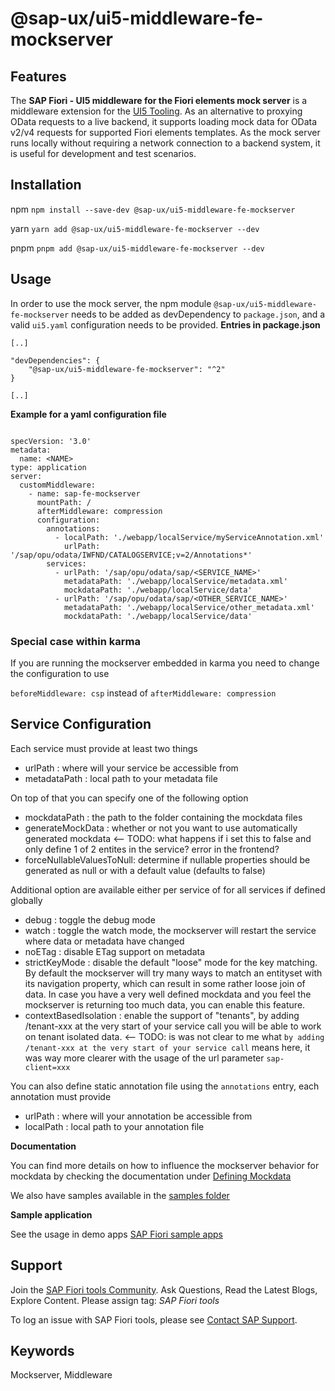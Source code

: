 # @sap-ux/ui5-middleware-fe-mockserver

## Features

The **SAP Fiori - UI5 middleware for the Fiori elements mock server** is a middleware extension for the [UI5 Tooling](https://github.com/SAP/ui5-tooling). As an alternative to proxying OData requests to a live backend, it supports loading mock data for OData v2/v4 requests for supported Fiori elements templates. As the mock server runs locally without requiring a network connection to a backend system, it is useful for development and test scenarios.

## Installation
npm
`npm install --save-dev @sap-ux/ui5-middleware-fe-mockserver`

yarn
`yarn add @sap-ux/ui5-middleware-fe-mockserver --dev`

pnpm
`pnpm add @sap-ux/ui5-middleware-fe-mockserver --dev`

## Usage

In order to use the mock server, the npm module `@sap-ux/ui5-middleware-fe-mockserver` needs to be added as devDependency to `package.json`, and a valid `ui5.yaml` configuration needs to be provided.
**Entries in package.json**

```
[..]

"devDependencies": {
    "@sap-ux/ui5-middleware-fe-mockserver": "^2"
}

[..]
```

**Example for a yaml configuration file**

```

specVersion: '3.0'
metadata:
  name: <NAME>
type: application
server:
  customMiddleware:
    - name: sap-fe-mockserver
      mountPath: /
      afterMiddleware: compression
      configuration:
        annotations:
          - localPath: './webapp/localService/myServiceAnnotation.xml'
            urlPath: '/sap/opu/odata/IWFND/CATALOGSERVICE;v=2/Annotations*'
        services:
          - urlPath: '/sap/opu/odata/sap/<SERVICE_NAME>'
            metadataPath: './webapp/localService/metadata.xml'
            mockdataPath: './webapp/localService/data'
          - urlPath: '/sap/opu/odata/sap/<OTHER_SERVICE_NAME>'
            metadataPath: './webapp/localService/other_metadata.xml'
            mockdataPath: './webapp/localService/data'

```

### Special case within karma

If you are running the mockserver embedded in karma you need to change the configuration to use

`beforeMiddleware: csp` instead of `afterMiddleware: compression`

## Service Configuration

Each service must provide at least two things

- urlPath : where will your service be accessible from
- metadataPath : local path to your metadata file

On top of that you can specify one of the following option

- mockdataPath : the path to the folder containing the mockdata files
- generateMockData : whether or not you want to use automatically generated mockdata <-- TODO: what happens if i set this to false and only define 1 of 2 entites in the service? error in the frontend?
- forceNullableValuesToNull: determine if nullable properties should be generated as null or with a default value (defaults to false)

Additional option are available either per service of for all services if defined globally

- debug : toggle the debug mode
- watch : toggle the watch mode, the mockserver will restart the service where data or metadata have changed
- noETag : disable ETag support on metadata
- strictKeyMode : disable the default "loose" mode for the key matching.
By default the mockserver will try many ways to match an entityset with its navigation property, which can result in some rather loose join of data. In case you have a very well defined mockdata and you feel the mockserver is returning too much data, you can enable this feature.
- contextBasedIsolation : enable the support of "tenants", by adding /tenant-xxx at the very start of your service call you will be able to work on tenant isolated data. <-- TODO: is was not clear to me what `by adding /tenant-xxx at the very start of your service call` means here, it was way more clearer with the usage of the url parameter `sap-client=xxx`

You can also define static annotation file using the `annotations` entry, each annotation must provide

- urlPath : where will your annotation be accessible from
- localPath : local path to your annotation file

**Documentation**

You can find more details on how to influence the mockserver behavior for mockdata by checking the documentation under [Defining Mockdata](https://github.com/SAP/open-ux-odata/blob/main/docs/DefiningMockdata.md)

We also have samples available in the [samples folder](https://github.com/SAP/open-ux-odata/tree/main/samples)


**Sample application**

See the usage in demo apps [SAP Fiori sample apps](https://github.com/SAP-samples/fiori-tools-samples)

## Support

Join the [SAP Fiori tools Community](https://community.sap.com/search/?by=updated&ct=blog&mt=73555000100800002345). Ask Questions, Read the Latest Blogs, Explore Content.
Please assign tag: _SAP Fiori tools_

To log an issue with SAP Fiori tools, please see [Contact SAP Support](https://help.sap.com/viewer/1bb01966b27a429ebf62fa2e45354fea/Latest/en-US).

## Keywords
Mockserver, Middleware
